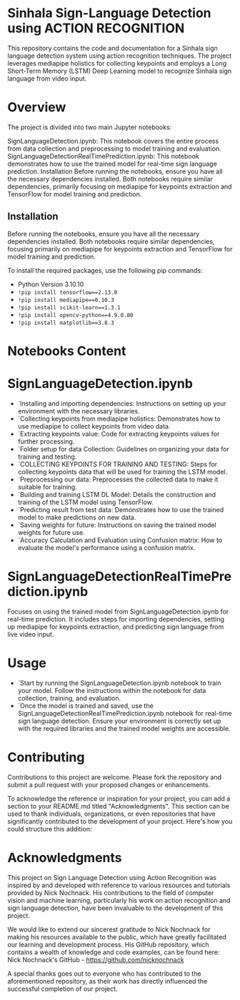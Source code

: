 # Sinhala Sign-Language Detection using ACTION RECOGNITION

This repository contains the code and documentation for a Sinhala sign language detection system using action recognition techniques. The project leverages mediapipe holistics for collecting keypoints and employs a Long Short-Term Memory (LSTM) Deep Learning model to recognize Sinhala sign language from video input.

# Overview

The project is divided into two main Jupyter notebooks:

SignLanguageDetection.ipynb: This notebook covers the entire process from data collection and preprocessing to model training and evaluation.
SignLanguageDetectionRealTimePrediction.ipynb: This notebook demonstrates how to use the trained model for real-time sign language prediction.
Installation
Before running the notebooks, ensure you have all the necessary dependencies installed. Both notebooks require similar dependencies, primarily focusing on mediapipe for keypoints extraction and TensorFlow for model training and prediction.

## Installation

Before running the notebooks, ensure you have all the necessary dependencies installed. Both notebooks require similar dependencies, focusing primarily on mediapipe for keypoints extraction and TensorFlow for model training and prediction.

To install the required packages, use the following pip commands:

- Python Version 3.10.10
- `!pip install tensorflow==2.13.0`
- `!pip install mediapipe==0.10.3`
- `!pip install scikit-learn==1.3.1`
- `!pip install opencv-python==4.9.0.80`
- `!pip install matplotlib==3.8.3`


# Notebooks Content

# SignLanguageDetection.ipynb

- `Installing and importing dependencies: Instructions on setting up your environment with the necessary libraries.
- `Collecting keypoints from mediapipe holistics: Demonstrates how to use mediapipe to collect keypoints from video data.
- `Extracting keypoints value: Code for extracting keypoints values for further processing.
- `Folder setup for data Collection: Guidelines on organizing your data for training and testing.
- `COLLECTING KEYPOINTS FOR TRAINING AND TESTING: Steps for collecting keypoints data that will be used for training the LSTM model.
- `Preprocessing our data: Preprocesses the collected data to make it suitable for training.
- `Building and training LSTM DL Model: Details the construction and training of the LSTM model using TensorFlow.
- `Predicting result from test data: Demonstrates how to use the trained model to make predictions on new data.
- `Saving weights for future: Instructions on saving the trained model weights for future use.
- `Accuracy Calculation and Evaluation using Confusion matrix: How to evaluate the model's performance using a confusion matrix.

# SignLanguageDetectionRealTimePrediction.ipynb

Focuses on using the trained model from SignLanguageDetection.ipynb for real-time prediction. It includes steps for importing dependencies, setting up mediapipe for keypoints extraction, and predicting sign language from live video input.

# Usage

- `Start by running the SignLanguageDetection.ipynb notebook to train your model. Follow the instructions within the notebook for data collection, training, and evaluation.
- `Once the model is trained and saved, use the SignLanguageDetectionRealTimePrediction.ipynb notebook for real-time sign language detection. Ensure your environment is correctly set up with the required libraries and the trained model weights are accessible.

# Contributing

Contributions to this project are welcome. Please fork the repository and submit a pull request with your proposed changes or enhancements.


To acknowledge the reference or inspiration for your project, you can add a section to your README.md titled "Acknowledgments". This section can be used to thank individuals, organizations, or even repositories that have significantly contributed to the development of your project. Here's how you could structure this addition:

# Acknowledgments

This project on Sign Language Detection using Action Recognition was inspired by and developed with reference to various resources and tutorials provided by Nick Nochnack. His contributions to the field of computer vision and machine learning, particularly his work on action recognition and sign language detection, have been invaluable to the development of this project.

We would like to extend our sincerest gratitude to Nick Nochnack for making his resources available to the public, which have greatly facilitated our learning and development process. His GitHub repository, which contains a wealth of knowledge and code examples, can be found here: Nick Nochnack's GitHub - https://github.com/nicknochnack

A special thanks goes out to everyone who has contributed to the aforementioned repository, as their work has directly influenced the successful completion of our project.

